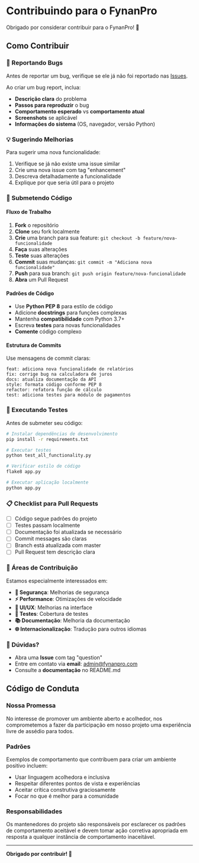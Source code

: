 # Contribuindo para o FynanPro

Obrigado por considerar contribuir para o FynanPro! 🎉

## Como Contribuir

### 🐛 Reportando Bugs

Antes de reportar um bug, verifique se ele já não foi reportado nas [Issues](https://github.com/seu-usuario/fynanpro/issues).

Ao criar um bug report, inclua:
- **Descrição clara** do problema
- **Passos para reproduzir** o bug
- **Comportamento esperado** vs **comportamento atual**
- **Screenshots** se aplicável
- **Informações do sistema** (OS, navegador, versão Python)

### 💡 Sugerindo Melhorias

Para sugerir uma nova funcionalidade:
1. Verifique se já não existe uma issue similar
2. Crie uma nova issue com tag "enhancement"
3. Descreva detalhadamente a funcionalidade
4. Explique por que seria útil para o projeto

### 🚀 Submetendo Código

#### Fluxo de Trabalho

1. **Fork** o repositório
2. **Clone** seu fork localmente
3. **Crie** uma branch para sua feature: `git checkout -b feature/nova-funcionalidade`
4. **Faça** suas alterações
5. **Teste** suas alterações
6. **Commit** suas mudanças: `git commit -m "Adiciona nova funcionalidade"`
7. **Push** para sua branch: `git push origin feature/nova-funcionalidade`
8. **Abra** um Pull Request

#### Padrões de Código

- Use **Python PEP 8** para estilo de código
- Adicione **docstrings** para funções complexas
- Mantenha **compatibilidade** com Python 3.7+
- Escreva **testes** para novas funcionalidades
- **Comente** código complexo

#### Estrutura de Commits

Use mensagens de commit claras:
```
feat: adiciona nova funcionalidade de relatórios
fix: corrige bug na calculadora de juros
docs: atualiza documentação da API
style: formata código conforme PEP 8
refactor: refatora função de cálculo
test: adiciona testes para módulo de pagamentos
```

### 🧪 Executando Testes

Antes de submeter seu código:

```bash
# Instalar dependências de desenvolvimento
pip install -r requirements.txt

# Executar testes
python test_all_functionality.py

# Verificar estilo de código
flake8 app.py

# Executar aplicação localmente
python app.py
```

### 📋 Checklist para Pull Requests

- [ ] Código segue padrões do projeto
- [ ] Testes passam localmente
- [ ] Documentação foi atualizada se necessário
- [ ] Commit messages são claras
- [ ] Branch está atualizada com master
- [ ] Pull Request tem descrição clara

### 🎯 Áreas de Contribuição

Estamos especialmente interessados em:
- **🔐 Segurança**: Melhorias de segurança
- **⚡ Performance**: Otimizações de velocidade
- **📱 UI/UX**: Melhorias na interface
- **🧪 Testes**: Cobertura de testes
- **📚 Documentação**: Melhoria da documentação
- **🌐 Internacionalização**: Tradução para outros idiomas

### 💬 Dúvidas?

- Abra uma **Issue** com tag "question"
- Entre em contato via **email**: admin@fynanpro.com
- Consulte a **documentação** no README.md

## Código de Conduta

### Nossa Promessa

No interesse de promover um ambiente aberto e acolhedor, nos comprometemos a fazer da participação em nosso projeto uma experiência livre de assédio para todos.

### Padrões

Exemplos de comportamento que contribuem para criar um ambiente positivo incluem:

- Usar linguagem acolhedora e inclusiva
- Respeitar diferentes pontos de vista e experiências
- Aceitar crítica construtiva graciosamente
- Focar no que é melhor para a comunidade

### Responsabilidades

Os mantenedores do projeto são responsáveis por esclarecer os padrões de comportamento aceitável e devem tomar ação corretiva apropriada em resposta a qualquer instância de comportamento inaceitável.

---

**Obrigado por contribuir! 🚀**
